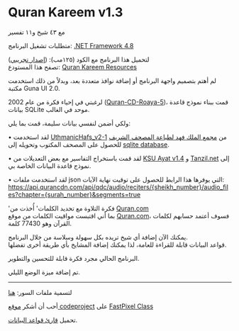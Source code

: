 ﻿# Quran Kareem v1.3
مع ٤٣ شيخ و١١ تفسير

متطلبات تشغيل البرنامج: [.NET Framework 4.8](https://go.microsoft.com/fwlink/?linkid=2088631)

لتحميل هذا البرنامج مع الكود (١٢٥مب): ([إصدار تجريبي](https://github.com/mohamedashref371/QuranKareem/archive/refs/heads/master.zip))<br>
تصفح هذا المستودع: [Quran Kareem Resources](https://www.mediafire.com/folder/w5gcahn1z9pdx)

لم أهتم بتصميم واجهة البرنامج أو إضافة نوافذ متعددة بعد، وبدلاً من ذلك استخدمت مكتبة Guna UI 2.0.

لرغبتي في إحياء فكرة من عام 2002 ([Quran-CD-Roaya-5](https://archive.org/download/QuranCDRoaya5/Quran-CD-Roaya-5.iso))، قمت ببناء نموذج قاعدة بيانات SQLite موحد في الغالب.

ولكي أضمن لنفسي بيانات سليمة، قمت بما يلي:

 • لقد استخدمت [UthmanicHafs_v2-1](https://fonts.qurancomplex.gov.sa/wp02/حفص) من [مجمع الملك فهد لطباعة المصحف الشريف](https://qurancomplex.gov.sa/) للحصول على المصحف المكتوب وتحويله إلى [sqlite database](https://github.com/mohamedashref371/QuranKareem/blob/master/data/texts/حفص%20عن%20عاصم.db).

 • لقد قمت باستخراج التفاسير مع بعض التعديلات من [KSU Ayat v1.4](https://quran.ksu.edu.sa/ayat/) و [Tanzil.net](https://tanzil.net/) إلى نموذج قاعدة البيانات الخاصة بي.

 • لقد استخدمت ملفات json التي يوفرها هذا الرابط للحصول على توقيت نهاية الآيات: https://api.qurancdn.com/api/qdc/audio/reciters/{sheikh_number}/audio_files?chapter={surah_number}&segments=true

'فكرة التلاوة مع تحديد الكلمات' أُخذت من [Quran.com](https://quran.com)<br>
بما أني اقتبست مواقيت الكلمات من موقع [Quran.com](https://quran.com)، فسوف أعتمد حسابهم لكلمات القرآن وهو 77430 كلمة.

يمكنك الآن إضافة أي شيخ تريده بكل سهولة وسلاسة من خلال البرنامج.<br>
قواعد البيانات قابلة للقراءة للعامة، لذا يمكنك إضافة المشايخ بأي طريقة أخرى تفضلها.

البرنامج الحالي مجرد فكرة قابلة للتحسين والتطوير.

تم إضافة ميزة الوضع الليلي.
************************************

لتسمية ملفات السور: [هنا](https://github.com/mohamedashref371/Naming-Surahs)

أحب أن أشكر [موقع codeproject](https://www.codeproject.com/) على [FastPixel Class](https://www.codeproject.com/Articles/15192/FastPixel-A-much-faster-alternative-to-Bitmap-SetP)

تحميل [قارئ قواعد البيانات](https://github.com/pawelsalawa/sqlitestudio/releases).